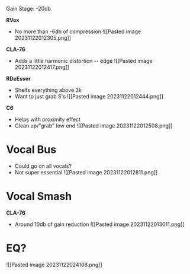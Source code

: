 Gain Stage: -20db

**RVox**
- No more than -6db of compression
![[Pasted image 20231122012305.png]]

**CLA-76**
- Adds a little harmonic distortion -- edge
![[Pasted image 20231122012417.png]]

**RDeEsser**
- Shelfs everything above 3k
- Want to just grab S's
![[Pasted image 20231122012444.png]]

**C6**
- Helps with proximity effect
- Clean up/"grab" low end
![[Pasted image 20231122012508.png]]

# Vocal Bus
- Could go on all vocals?
- Not super essential
![[Pasted image 20231122012811.png]]

# Vocal Smash

**CLA-76**
- Around 10db of gain reduction
![[Pasted image 20231122013011.png]]

# EQ?
![[Pasted image 20231122024108.png]]